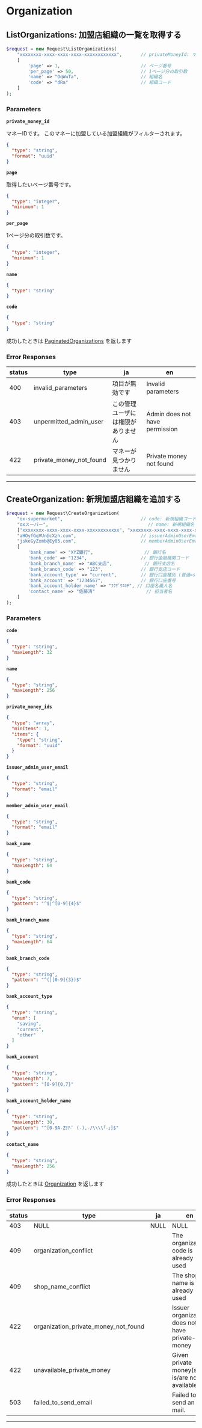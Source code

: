 # Organization

<a name="list-organizations"></a>
## ListOrganizations: 加盟店組織の一覧を取得する

```PHP
$request = new Request\ListOrganizations(
    "xxxxxxxx-xxxx-xxxx-xxxx-xxxxxxxxxxxx",       // privateMoneyId: マネーID
    [
        'page' => 1,                              // ページ番号
        'per_page' => 50,                         // 1ページ分の取引数
        'name' => "OqWuTa",                       // 組織名
        'code' => "dRa"                           // 組織コード
    ]
);
```



### Parameters
**`private_money_id`** 
  

マネーIDです。
このマネーに加盟している加盟組織がフィルターされます。

```json
{
  "type": "string",
  "format": "uuid"
}
```

**`page`** 
  

取得したいページ番号です。

```json
{
  "type": "integer",
  "minimum": 1
}
```

**`per_page`** 
  

1ページ分の取引数です。

```json
{
  "type": "integer",
  "minimum": 1
}
```

**`name`** 
  


```json
{
  "type": "string"
}
```

**`code`** 
  


```json
{
  "type": "string"
}
```



成功したときは
[PaginatedOrganizations](./responses.md#paginated-organizations)
を返します

### Error Responses
|status|type|ja|en|
|---|---|---|---|
|400|invalid_parameters|項目が無効です|Invalid parameters|
|403|unpermitted_admin_user|この管理ユーザには権限がありません|Admin does not have permission|
|422|private_money_not_found|マネーが見つかりません|Private money not found|



---


<a name="create-organization"></a>
## CreateOrganization: 新規加盟店組織を追加する

```PHP
$request = new Request\CreateOrganization(
    "ox-supermarket",                             // code: 新規組織コード
    "oxスーパー",                                     // name: 新規組織名
    ["xxxxxxxx-xxxx-xxxx-xxxx-xxxxxxxxxxxx", "xxxxxxxx-xxxx-xxxx-xxxx-xxxxxxxxxxxx"], // privateMoneyIds: 加盟店組織で有効にするマネーIDの配列
    "aHOyfGqVUn@cXzh.com",                        // issuerAdminUserEmail: 発行体担当者メールアドレス
    "jskeGyZxmb@Ey05.com",                        // memberAdminUserEmail: 新規組織担当者メールアドレス
    [
        'bank_name' => "XYZ銀行",                   // 銀行名
        'bank_code' => "1234",                    // 銀行金融機関コード
        'bank_branch_name' => "ABC支店",            // 銀行支店名
        'bank_branch_code' => "123",              // 銀行支店コード
        'bank_account_type' => "current",         // 銀行口座種別 (普通=saving, 当座=current, その他=other)
        'bank_account' => "1234567",              // 銀行口座番号
        'bank_account_holder_name' => "ﾌｸｻﾞﾜﾕｷﾁ", // 口座名義人名
        'contact_name' => "佐藤清"                   // 担当者名
    ]
);
```



### Parameters
**`code`** 
  


```json
{
  "type": "string",
  "maxLength": 32
}
```

**`name`** 
  


```json
{
  "type": "string",
  "maxLength": 256
}
```

**`private_money_ids`** 
  


```json
{
  "type": "array",
  "minItems": 1,
  "items": {
    "type": "string",
    "format": "uuid"
  }
}
```

**`issuer_admin_user_email`** 
  


```json
{
  "type": "string",
  "format": "email"
}
```

**`member_admin_user_email`** 
  


```json
{
  "type": "string",
  "format": "email"
}
```

**`bank_name`** 
  


```json
{
  "type": "string",
  "maxLength": 64
}
```

**`bank_code`** 
  


```json
{
  "type": "string",
  "pattern": "^$|^[0-9]{4}$"
}
```

**`bank_branch_name`** 
  


```json
{
  "type": "string",
  "maxLength": 64
}
```

**`bank_branch_code`** 
  


```json
{
  "type": "string",
  "pattern": "^(|[0-9]{3})$"
}
```

**`bank_account_type`** 
  


```json
{
  "type": "string",
  "enum": [
    "saving",
    "current",
    "other"
  ]
}
```

**`bank_account`** 
  


```json
{
  "type": "string",
  "maxLength": 7,
  "pattern": "[0-9]{0,7}"
}
```

**`bank_account_holder_name`** 
  


```json
{
  "type": "string",
  "maxLength": 30,
  "pattern": "^[0-9A-Zｦｱ-ﾟ (-),-/\\\\｢-｣]$"
}
```

**`contact_name`** 
  


```json
{
  "type": "string",
  "maxLength": 256
}
```



成功したときは
[Organization](./responses.md#organization)
を返します

### Error Responses
|status|type|ja|en|
|---|---|---|---|
|403|NULL|NULL|NULL|
|409|organization_conflict||The organization code is already used|
|409|shop_name_conflict||The shop name is already used|
|422|organization_private_money_not_found||Issuer organization does not have private-money|
|422|unavailable_private_money||Given private money(s) is/are not available|
|503|failed_to_send_email||Failed to send an E-mail.|



---



